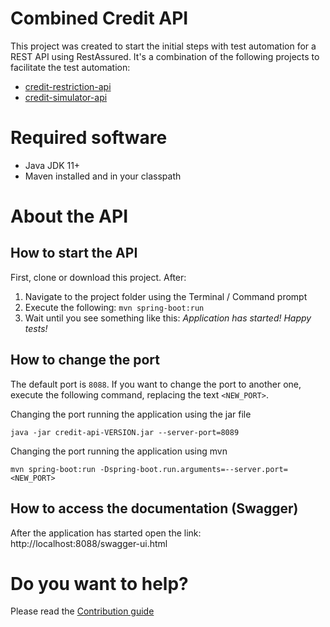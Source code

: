 # Combined Credit API
This project was created to start the initial steps with test automation for a REST API using RestAssured.
It's a combination of the following projects to facilitate the test automation:
* [credit-restriction-api](https://github.com/eliasnogueira/credit-restriction-api)
* [credit-simulator-api](https://github.com/eliasnogueira/credit-simulator-api)

# Required software
* Java JDK 11+
* Maven installed and in your classpath

# About the API

## How to start the API
First, clone or download this project. After:
1. Navigate to the project folder using the Terminal / Command prompt
2. Execute the following: `mvn spring-boot:run`
3. Wait until you see something like this: _Application has started! Happy tests!_

## How to change the port
The default port is `8088`.
If you want to change the port to another one, execute the following command, replacing the text `<NEW_PORT>`.

Changing the port running the application using the jar file
```shell
java -jar credit-api-VERSION.jar --server-port=8089
```

Changing the port running the application using mvn
```shell
mvn spring-boot:run -Dspring-boot.run.arguments=--server.port=<NEW_PORT>
```

## How to access the documentation (Swagger)
After the application has started open the link: http://localhost:8088/swagger-ui.html

# Do you want to help?
Please read the [Contribution guide](CONTRIBUTING.md)

